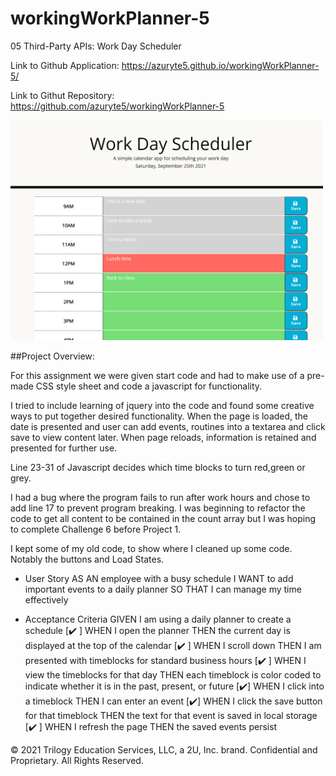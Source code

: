 # workingWorkPlanner-5
05 Third-Party APIs: Work Day Scheduler

Link to Github Application: https://azuryte5.github.io/workingWorkPlanner-5/

Link to Githut Repository: https://github.com/azuryte5/workingWorkPlanner-5

<img src="assets/images/screenshot5.png" alt="Work day planner" width="500" style="max-width: 100%;">

##Project Overview:

For this assignment we were given start code and had to make use of a pre-made CSS style sheet and code a javascript for functionality.

I tried to include learning of jquery into the code and found some creative ways to put together desired functionality. When the page is loaded, the date is presented and user can add events, routines into a textarea and click save to view content later. When page reloads, information is retained and presented for further use. 

Line 23-31 of Javascript decides which time blocks to turn red,green or grey. 

I had a bug where the program fails to run after work hours and chose to add line 17 to prevent program breaking. I was beginning to refactor the code to get all content to be contained in the count array but I was hoping to complete Challenge 6 before Project 1. 

I kept some of my old code, to show where I cleaned up some code. Notably the buttons and Load States.


* User Story
AS AN employee with a busy schedule
I WANT to add important events to a daily planner
SO THAT I can manage my time effectively

* Acceptance Criteria
GIVEN I am using a daily planner to create a schedule
[✔️ ] WHEN I open the planner
THEN the current day is displayed at the top of the calendar
[✔️ ] WHEN I scroll down
THEN I am presented with timeblocks for standard business hours
[✔️ ] WHEN I view the timeblocks for that day
THEN each timeblock is color coded to indicate whether it is in the past, present, or future
[✔️] WHEN I click into a timeblock
THEN I can enter an event
[✔️] WHEN I click the save button for that timeblock
THEN the text for that event is saved in local storage
[✔️ ] WHEN I refresh the page
THEN the saved events persist



© 2021 Trilogy Education Services, LLC, a 2U, Inc. brand. Confidential and Proprietary. All Rights Reserved.